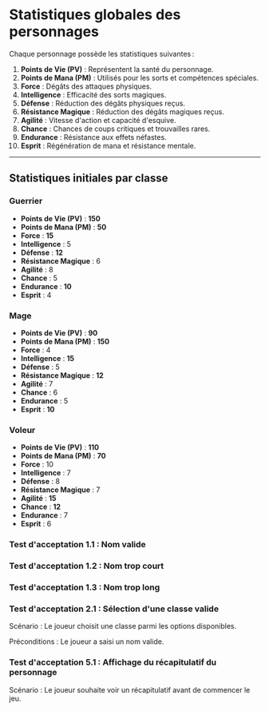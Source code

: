 # **Statistiques globales des personnages**

Chaque personnage possède les statistiques suivantes :

1. **Points de Vie (PV)** : Représentent la santé du personnage.
2. **Points de Mana (PM)** : Utilisés pour les sorts et compétences spéciales.
3. **Force** : Dégâts des attaques physiques.
4. **Intelligence** : Efficacité des sorts magiques.
5. **Défense** : Réduction des dégâts physiques reçus.
6. **Résistance Magique** : Réduction des dégâts magiques reçus.
7. **Agilité** : Vitesse d'action et capacité d'esquive.
8. **Chance** : Chances de coups critiques et trouvailles rares.
9. **Endurance** : Résistance aux effets néfastes.
10. **Esprit** : Régénération de mana et résistance mentale.

---

## **Statistiques initiales par classe**

### **Guerrier**

- **Points de Vie (PV)** : **150**
- **Points de Mana (PM)** : **50**
- **Force** : **15**
- **Intelligence** : 5
- **Défense** : **12**
- **Résistance Magique** : 6
- **Agilité** : 8
- **Chance** : 5
- **Endurance** : **10**
- **Esprit** : 4

### **Mage**

- **Points de Vie (PV)** : **90**
- **Points de Mana (PM)** : **150**
- **Force** : 4
- **Intelligence** : **15**
- **Défense** : 5
- **Résistance Magique** : **12**
- **Agilité** : 7
- **Chance** : 6
- **Endurance** : 5
- **Esprit** : **10**

### **Voleur**

- **Points de Vie (PV)** : **110**
- **Points de Mana (PM)** : **70**
- **Force** : 10
- **Intelligence** : 7
- **Défense** : 8
- **Résistance Magique** : 7
- **Agilité** : **15**
- **Chance** : **12**
- **Endurance** : 7
- **Esprit** : 6

### Test d'acceptation 1.1 : Nom valide

### Test d'acceptation 1.2 : Nom trop court

### Test d'acceptation 1.3 : Nom trop long

### Test d'acceptation 2.1 : Sélection d'une classe valide
Scénario : Le joueur choisit une classe parmi les options disponibles.

Préconditions : Le joueur a saisi un nom valide.

### Test d'acceptation 5.1 : Affichage du récapitulatif du personnage
Scénario : Le joueur souhaite voir un récapitulatif avant de commencer le jeu.
